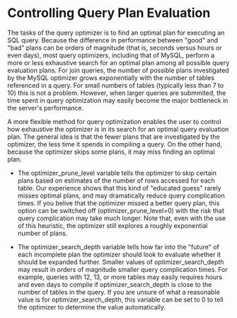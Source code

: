 # Controlling Query Plan Evaluation

The tasks of the query optimizer is to find an optimal plan for executing an SQL query. Because the difference in performance between "good" and "bad" plans can be orders of magnitude (that is, seconds versus hours or even days), most query optimizers, including that of MySQL, perform a more or less exhaustive search for an optimal plan among all possible query evaluation plans. For join queries, the number of possible plans investigated by the MySQL optimizer grows exponentially with the number of tables referenced in a query. For small numbers of tables (typically less than 7 to 10) this is not a problem. However, when larger queries are submmited, the time spent in query optimization may easily become the major bottleneck in the server's performance.

A more flexible method for query optimization enables the user to control how exhaustive the optimizer is in its search for an optimal query evaluation plan. The general idea is that the fewer plans that are investigated by the optimizer, the less time it spends in compiling a query. On the other hand, because the optimizer skips some plans, it may miss finding an optimal plan.

- The optimizer_prune_level variable tells the optimizer to skip certain plans based on estimates of the number of rows accessed for each table. Our experience shows that this kind of "educated guess" rarely misses optimal plans, and may dramatically reduce query complication times. If you belive that the optimizer missed a better query plan, this option can be switched off (optimizer_prune_level=0) with the risk that query complication may take much longer. Note that, even with the use of this heuristic, the optimizer still explores a roughly exponential number of plans.   

- The optimizer_search_depth variable tells how far into the "future" of each incomplete plan the optimizer should look to evaluate whether it should be expanded further. Smaller values of optimizer_search_depth may result in orders of magnitude smaller query complication times. For example, queries with 12, 13, or more tables may easily requires hours and even days to compile if optimizer_search_depth is close to the number of tables in the query. If you are unsure of what a reasonable value is for optimizer_search_depth, this variable can be set to 0 to tell the optimizer to determine the value automatically.    

